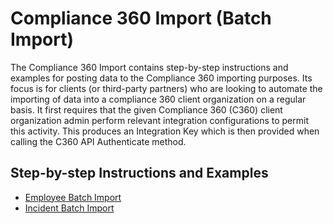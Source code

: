 # Compliance 360 Import (Batch Import)
The Compliance 360 Import contains step-by-step instructions and examples for posting data to the Compliance 360 importing purposes. Its focus is for clients (or third-party partners) who are looking to automate the importing of data into a compliance 360 client organization on a regular basis. It first requires that the given Compliance 360 (C360) client organization admin perform relevant integration configurations to permit this activity. This produces an Integration Key which is then provided when calling the C360 API Authenticate method.

## Step-by-step Instructions and Examples

* [Employee Batch Import](https://github.com/SAIGlobal/Compliance360-Import/Employee/README.md)
* [Incident Batch Import](https://github.com/SAIGlobal/Compliance360-Import/Incident/README.md)

